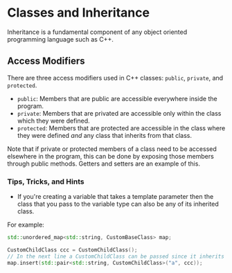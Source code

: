 # Classes and Inheritance

Inheritance is a fundamental component of any object oriented programming language such as C++.

## Access Modifiers

There are three access modifiers used in C++ classes: `public`, `private`, and `protected`.

- `public`: Members that are public are accessible everywhere inside the program.
- `private`: Members that are privated are accessible only within the class which they were defined.
- `protected`: Members that are protected are accessible in the class where they were defined _and_ any class that inherits from that class.

Note that if private or protected members of a class need to be accessed elsewhere in the program, this can be done by exposing those members through public methods. Getters and setters are an example of this.

### Tips, Tricks, and Hints

- If you're creating a variable that takes a template parameter then the class that you pass to the variable type can also be any of its inherited class.

For example:

```C++
std::unordered_map<std::string, CustomBaseClass> map;

CustomChildClass ccc = CustomChildClass();
// In the next line a CustomChildClass can be passed since it inherits from CustomBaseClass
map.insert(std::pair<std::string, CustomChildClass>("a", ccc)); 
```
